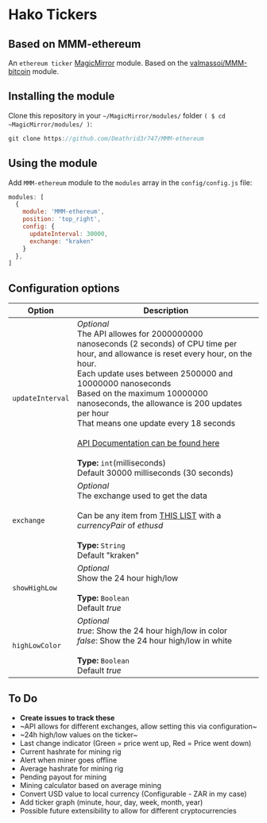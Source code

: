 # Hako Tickers
## Based on MMM-ethereum
An `ethereum ticker` <a href="https://github.com/MichMich/MagicMirror">MagicMirror</a> module.
Based on the <a href="https://github.com/valmassoi/MMM-bitcoin">valmassoi/MMM-bitcoin</a> module.

## Installing the module
Clone this repository in your `~/MagicMirror/modules/` folder `( $ cd ~MagicMirror/modules/ )`:
````javascript
git clone https://github.com/Deathrid3r747/MMM-ethereum
````

## Using the module
Add `MMM-ethereum` module to the `modules` array in the `config/config.js` file:
````javascript
modules: [
  {
    module: 'MMM-ethereum',
    position: 'top_right',
    config: {
      updateInterval: 30000,
      exchange: "kraken"
    }
  },
]
````

## Configuration options

| Option           | Description
|----------------- |-----------
| `updateInterval` | *Optional*<br/>The API allowes for 2000000000 nanoseconds (2 seconds) of CPU time per hour, and allowance is reset every hour, on the hour.<br/>Each update uses between 2500000 and 10000000 nanoseconds<br/>Based on the maximum 10000000 nanoseconds, the allowance is 200 updates per hour<br/>That means one update every 18 seconds<br/><br/><a href="https://cryptowat.ch/docs/api#rate-limit">API Documentation can be found here</a><br><br>**Type:** `int`(milliseconds) <br>Default 30000 milliseconds (30 seconds)
| `exchange`	   | *Optional*<br/>The exchange used to get the data<br/><br/>Can be any item from <a href="https://api.cryptowat.ch/markets">THIS LIST</a> with a *currencyPair* of *ethusd* <br><br>**Type:** `String` <br>Default "kraken"
| `showHighLow`	   | *Optional*<br/>Show the 24 hour high/low <br><br>**Type:** `Boolean` <br>Default *true*
| `highLowColor`   | *Optional*<br/>*true*: Show the 24 hour high/low in color<br/>*false*: Show the 24 hour high/low in white<br/><br/>**Type:** `Boolean` <br>Default *true*

## To Do
* **Create issues to track these**
* ~API allows for different exchanges, allow setting this via configuration~
* ~24h high/low values on the ticker~
* Last change indicator (Green = price went up, Red = Price went down)
* Current hashrate for mining rig
* Alert when miner goes offline
* Average hashrate for mining rig
* Pending payout for mining
* Mining calculator based on average mining
* Convert USD value to local currency (Configurable - ZAR in my case)
* Add ticker graph (minute, hour, day, week, month, year)
* Possible future extensibility to allow for different cryptocurrencies
